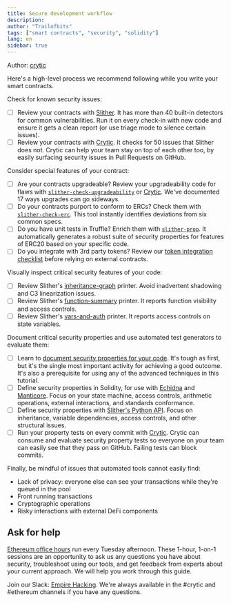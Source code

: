 ```yaml
---
title: Secure development workflow
description:
author: "Trailofbits"
tags: ["smart contracts", "security", "solidity"]
lang: en
sidebar: true
---
```


Author: [crytic](https://github.com/crytic/building-secure-contracts/blob/master/development-guidelines/guidelines.md)

Here's a high-level process we recommend following while you write your smart contracts.

Check for known security issues:

- [ ] Review your contracts with [Slither](https://github.com/crytic/slither). It has more than 40 built-in detectors for common vulnerabilities. Run it on every check-in with new code and ensure it gets a clean report (or use triage mode to silence certain issues).
- [ ] Review your contracts with [Crytic](https://crytic.io/). It checks for 50 issues that Slither does not. Crytic can help your team stay on top of each other too, by easily surfacing security issues in Pull Requests on GitHub.

Consider special features of your contract:

- [ ] Are your contracts upgradeable? Review your upgradeability code for flaws with [`slither-check-upgradeability`](https://github.com/crytic/slither/wiki/Upgradeability-Checks) or [Crytic](https://blog.trailofbits.com/2020/06/12/upgradeable-contracts-made-safer-with-crytic/). We've documented 17 ways upgrades can go sideways.
- [ ] Do your contracts purport to conform to ERCs? Check them with [`slither-check-erc`](https://github.com/crytic/slither/wiki/ERC-Conformance). This tool instantly identifies deviations from six common specs.
- [ ] Do you have unit tests in Truffle? Enrich them with [`slither-prop`](https://github.com/crytic/slither/wiki/Property-generation). It automatically generates a robust suite of security properties for features of ERC20 based on your specific code.
- [ ] Do you integrate with 3rd party tokens? Review our [token integration checklist](/en/developers/tutorials/token-security/) before relying on external contracts.

Visually inspect critical security features of your code:

- [ ] Review Slither's [inheritance-graph](https://github.com/trailofbits/slither/wiki/Printer-documentation#inheritance-graph) printer. Avoid inadvertent shadowing and C3 linearization issues.
- [ ] Review Slither's [function-summary](https://github.com/trailofbits/slither/wiki/Printer-documentation#function-summary) printer. It reports function visibility and access controls.
- [ ] Review Slither's [vars-and-auth](https://github.com/trailofbits/slither/wiki/Printer-documentation#variables-written-and-authorization) printer. It reports access controls on state variables.

Document critical security properties and use automated test generators to evaluate them:

- [ ] Learn to [document security properties for your code](/program-analysis/). It's tough as first, but it's the single most important activity for achieving a good outcome. It's also a prerequisite for using any of the advanced techniques in this tutorial.
- [ ] Define security properties in Solidity, for use with [Echidna](https://github.com/crytic/echidna) and [Manticore](https://manticore.readthedocs.io/en/latest/verifier.html). Focus on your state machine, access controls, arithmetic operations, external interactions, and standards conformance.
- [ ] Define security properties with [Slither's Python API](/program-analysis/slither). Focus on inheritance, variable dependencies, access controls, and other structural issues.
- [ ] Run your property tests on every commit with [Crytic](https://crytic.io). Crytic can consume and evaluate security property tests so everyone on your team can easily see that they pass on GitHub. Failing tests can block commits.

Finally, be mindful of issues that automated tools cannot easily find:

- Lack of privacy: everyone else can see your transactions while they're queued in the pool
- Front running transactions
- Cryptographic operations
- Risky interactions with external DeFi components

## Ask for help

[Ethereum office hours](https://calendly.com/dan-trailofbits/ethereum-office-hours) run every Tuesday afternoon. These 1-hour, 1-on-1 sessions are an opportunity to ask us any questions you have about security, troubleshoot using our tools, and get feedback from experts about your current approach. We will help you work through this guide.

Join our Slack: [Empire Hacking](https://join.slack.com/t/empirehacking/shared_invite/zt-h97bbrj8-1jwuiU33nnzg67JcvIciUw). We're always available in the #crytic and #ethereum channels if you have any questions.

